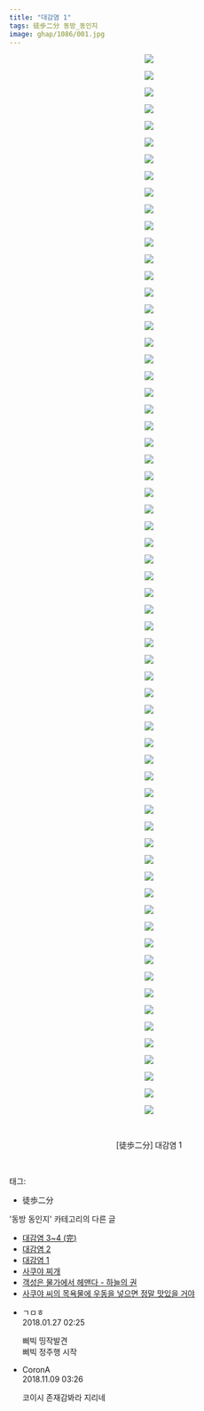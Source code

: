 ```yaml
---
title: "대감염 1"
tags: 徒歩二分 동방_동인지
image: ghap/1086/001.jpg
---
```

<div class="article">
<p style="text-align: center; clear: none; float: none;"><img src="{{ site.nasurl }}/ghap/1086/001.jpg"/></p>
<p style="text-align: center; clear: none; float: none;"><img src="{{ site.nasurl }}/ghap/1086/002.jpg"/></p>
<p style="text-align: center; clear: none; float: none;"><img src="{{ site.nasurl }}/ghap/1086/003.jpg"/></p>
<p style="text-align: center; clear: none; float: none;"><img src="{{ site.nasurl }}/ghap/1086/004.jpg"/></p>
<p style="text-align: center; clear: none; float: none;"><img src="{{ site.nasurl }}/ghap/1086/005.jpg"/></p>
<p style="text-align: center; clear: none; float: none;"><img src="{{ site.nasurl }}/ghap/1086/006.jpg"/></p>
<p style="text-align: center; clear: none; float: none;"><img src="{{ site.nasurl }}/ghap/1086/007.jpg"/></p>
<p style="text-align: center; clear: none; float: none;"><img src="{{ site.nasurl }}/ghap/1086/008.jpg"/></p>
<p style="text-align: center; clear: none; float: none;"><img src="{{ site.nasurl }}/ghap/1086/009.jpg"/></p>
<p style="text-align: center; clear: none; float: none;"><img src="{{ site.nasurl }}/ghap/1086/010.jpg"/></p>
<p style="text-align: center; clear: none; float: none;"><img src="{{ site.nasurl }}/ghap/1086/011.jpg"/></p>
<p style="text-align: center; clear: none; float: none;"><img src="{{ site.nasurl }}/ghap/1086/012.jpg"/></p>
<p style="text-align: center; clear: none; float: none;"><img src="{{ site.nasurl }}/ghap/1086/013.jpg"/></p>
<p style="text-align: center; clear: none; float: none;"><img src="{{ site.nasurl }}/ghap/1086/014.jpg"/></p>
<p style="text-align: center; clear: none; float: none;"><img src="{{ site.nasurl }}/ghap/1086/015.jpg"/></p>
<p style="text-align: center; clear: none; float: none;"><img src="{{ site.nasurl }}/ghap/1086/016.jpg"/></p>
<p style="text-align: center; clear: none; float: none;"><img src="{{ site.nasurl }}/ghap/1086/017.jpg"/></p>
<p style="text-align: center; clear: none; float: none;"><img src="{{ site.nasurl }}/ghap/1086/018.jpg"/></p>
<p style="text-align: center; clear: none; float: none;"><img src="{{ site.nasurl }}/ghap/1086/019.jpg"/></p>
<p style="text-align: center; clear: none; float: none;"><img src="{{ site.nasurl }}/ghap/1086/020.jpg"/></p>
<p style="text-align: center; clear: none; float: none;"><img src="{{ site.nasurl }}/ghap/1086/021.jpg"/></p>
<p style="text-align: center; clear: none; float: none;"><img src="{{ site.nasurl }}/ghap/1086/022.jpg"/></p>
<p style="text-align: center; clear: none; float: none;"><img src="{{ site.nasurl }}/ghap/1086/023.jpg"/></p>
<p style="text-align: center; clear: none; float: none;"><img src="{{ site.nasurl }}/ghap/1086/024.jpg"/></p>
<p style="text-align: center; clear: none; float: none;"><img src="{{ site.nasurl }}/ghap/1086/025.jpg"/></p>
<p style="text-align: center; clear: none; float: none;"><img src="{{ site.nasurl }}/ghap/1086/026.jpg"/></p>
<p style="text-align: center; clear: none; float: none;"><img src="{{ site.nasurl }}/ghap/1086/027.jpg"/></p>
<p style="text-align: center; clear: none; float: none;"><img src="{{ site.nasurl }}/ghap/1086/028.jpg"/></p>
<p style="text-align: center; clear: none; float: none;"><img src="{{ site.nasurl }}/ghap/1086/029.jpg"/></p>
<p style="text-align: center; clear: none; float: none;"><img src="{{ site.nasurl }}/ghap/1086/030.jpg"/></p>
<p style="text-align: center; clear: none; float: none;"><img src="{{ site.nasurl }}/ghap/1086/031.jpg"/></p>
<p style="text-align: center; clear: none; float: none;"><img src="{{ site.nasurl }}/ghap/1086/032.jpg"/></p>
<p style="text-align: center; clear: none; float: none;"><img src="{{ site.nasurl }}/ghap/1086/033.jpg"/></p>
<p style="text-align: center; clear: none; float: none;"><img src="{{ site.nasurl }}/ghap/1086/034.jpg"/></p>
<p style="text-align: center; clear: none; float: none;"><img src="{{ site.nasurl }}/ghap/1086/035.jpg"/></p>
<p style="text-align: center; clear: none; float: none;"><img src="{{ site.nasurl }}/ghap/1086/036.jpg"/></p>
<p style="text-align: center; clear: none; float: none;"><img src="{{ site.nasurl }}/ghap/1086/037.jpg"/></p>
<p style="text-align: center; clear: none; float: none;"><img src="{{ site.nasurl }}/ghap/1086/038.jpg"/></p>
<p style="text-align: center; clear: none; float: none;"><img src="{{ site.nasurl }}/ghap/1086/039.jpg"/></p>
<p style="text-align: center; clear: none; float: none;"><img src="{{ site.nasurl }}/ghap/1086/040.jpg"/></p>
<p style="text-align: center; clear: none; float: none;"><img src="{{ site.nasurl }}/ghap/1086/041.jpg"/></p>
<p style="text-align: center; clear: none; float: none;"><img src="{{ site.nasurl }}/ghap/1086/042.jpg"/></p>
<p style="text-align: center; clear: none; float: none;"><img src="{{ site.nasurl }}/ghap/1086/043.jpg"/></p>
<p style="text-align: center; clear: none; float: none;"><img src="{{ site.nasurl }}/ghap/1086/044.jpg"/></p>
<p style="text-align: center; clear: none; float: none;"><img src="{{ site.nasurl }}/ghap/1086/045.jpg"/></p>
<p style="text-align: center; clear: none; float: none;"><img src="{{ site.nasurl }}/ghap/1086/046.jpg"/></p>
<p style="text-align: center; clear: none; float: none;"><img src="{{ site.nasurl }}/ghap/1086/047.jpg"/></p>
<p style="text-align: center; clear: none; float: none;"><img src="{{ site.nasurl }}/ghap/1086/048.jpg"/></p>
<p style="text-align: center; clear: none; float: none;"><img src="{{ site.nasurl }}/ghap/1086/049.jpg"/></p>
<p style="text-align: center; clear: none; float: none;"><img src="{{ site.nasurl }}/ghap/1086/050.jpg"/></p>
<p style="text-align: center; clear: none; float: none;"><img src="{{ site.nasurl }}/ghap/1086/051.jpg"/></p>
<p style="text-align: center; clear: none; float: none;"><img src="{{ site.nasurl }}/ghap/1086/052.jpg"/></p>
<p style="text-align: center; clear: none; float: none;"><img src="{{ site.nasurl }}/ghap/1086/053.jpg"/></p>
<p style="text-align: center; clear: none; float: none;"><img src="{{ site.nasurl }}/ghap/1086/054.jpg"/></p>
<p style="text-align: center; clear: none; float: none;"><img src="{{ site.nasurl }}/ghap/1086/055.jpg"/></p>
<p style="text-align: center; clear: none; float: none;"><img src="{{ site.nasurl }}/ghap/1086/056.jpg"/></p>
<p style="text-align: center; clear: none; float: none;"><img src="{{ site.nasurl }}/ghap/1086/057.jpg"/></p>
<p style="text-align: center; clear: none; float: none;"><img src="{{ site.nasurl }}/ghap/1086/058.jpg"/></p>
<p style="text-align: center; clear: none; float: none;"><img src="{{ site.nasurl }}/ghap/1086/059.jpg"/></p>
<p style="text-align: center; clear: none; float: none;"><img src="{{ site.nasurl }}/ghap/1086/060.jpg"/></p>
<p style="text-align: center; clear: none; float: none;"><img src="{{ site.nasurl }}/ghap/1086/061.jpg"/></p>
<p style="text-align: center; clear: none; float: none;"><img src="{{ site.nasurl }}/ghap/1086/062.jpg"/></p>
<p style="text-align: center; clear: none; float: none;"><img src="{{ site.nasurl }}/ghap/1086/063.jpg"/></p>
<p style="text-align: center; clear: none; float: none;"><img src="{{ site.nasurl }}/ghap/1086/064.jpg"/></p>
<p style="text-align: center; clear: none; float: none;"><br/></p>
<p style="text-align: center; clear: none; float: none;">[徒歩二分] 대감염 1</p>
<p><br/></p>
</div><div class="tagTrail">
<p>태그: </p>
<ul>
<li>徒歩二分</li>
</ul>
</div><div class="another">
<p>'동방 동인지' 카테고리의 다른 글</p>
<ul>
<li><a href="/2016-07-25-ghap_1088">대감염 3~4 (完)</a></li>
<li><a href="/2016-07-25-ghap_1087">대감염 2</a></li>
<li><a href="/2016-07-25-ghap_1086">대감염 1</a></li>
<li><a href="/2016-07-25-ghap_1085">사쿠야 찌개</a></li>
<li><a href="/2016-07-25-ghap_1084">객성은 물가에서 헤맨다 - 하늘의 권</a></li>
<li><a href="/2016-07-24-ghap_1082">사쿠야 씨의 목욕물에 우동을 넣으면 정말 맛있을 거야</a></li>
</ul>
</div><div class="cb_module cb_fluid">
<div class="cb_wrt cb_profile">
<div class="comment">
<ul>
<li class="cb_thumb_off" id="comment15184005">
<div class="cb_comment_area">
<div class="cb_info_area">
<div class="cb_section">
<span class="cb_nick_name">ㄱㅁㅎ</span>
</div>
<div class="cb_section">
<span class="cb_date">2018.01.27 02:25 </span>
</div>
</div>
<div class="cb_dsc_comment">
<p class="cb_dsc">
											삐빅 띵작발견<br/>
삐빅 정주행 시작
										</p>
</div>
</div></li>
<li class="cb_thumb_off" id="comment15370211">
<div class="cb_comment_area">
<div class="cb_info_area">
<div class="cb_section">
<span class="cb_nick_name">CoronA</span>
</div>
<div class="cb_section">
<span class="cb_date">2018.11.09 03:26 </span>
</div>
</div>
<div class="cb_dsc_comment">
<p class="cb_dsc">
											코이시 존재감봐라 지리네
										</p>
</div>
</div></li>
</ul>
</div>
</div><!-- commentList close -->
</div>
<br/>
<p id="refer"></p>
<br/>
